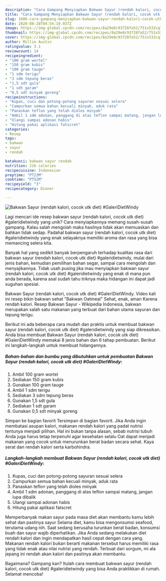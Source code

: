 ```yaml
---
description: "Cara Gampang Menyiapkan Bakwan Sayur (rendah kalori, cocok utk diet) #GaleriDietWindy, Enak"
title: "Cara Gampang Menyiapkan Bakwan Sayur (rendah kalori, cocok utk diet) #GaleriDietWindy, Enak"
slug: 1606-cara-gampang-menyiapkan-bakwan-sayur-rendah-kalori-cocok-utk-diet-galeridietwindy-enak
date: 2020-08-28T04:54:19.037Z
image: https://img-global.cpcdn.com/recipes/8a29e8c93728fa52/751x532cq70/bakwan-sayur-rendah-kalori-cocok-utk-diet-galeridietwindy-foto-resep-utama.jpg
thumbnail: https://img-global.cpcdn.com/recipes/8a29e8c93728fa52/751x532cq70/bakwan-sayur-rendah-kalori-cocok-utk-diet-galeridietwindy-foto-resep-utama.jpg
cover: https://img-global.cpcdn.com/recipes/8a29e8c93728fa52/751x532cq70/bakwan-sayur-rendah-kalori-cocok-utk-diet-galeridietwindy-foto-resep-utama.jpg
author: Millie Austin
ratingvalue: 3.1
reviewcount: 14
recipeingredient:
- "100 gram wortel"
- "150 gram kubis"
- "100 gram tauge"
- "1 sdm terigu"
- "3 sdm tepung beras"
- "1,5 sdt gula"
- "1 sdt garam"
- "0,5 sdt minyak goreng"
recipeinstructions:
- "Kupas, cuci dan potong-potong sayuran sesuai selera"
- "Campurkan semua bahan kecuali minyak, aduk rata"
- "Panaskan teflon yang telah dioles minyak"
- "Ambil 1 sdm adonan, panggang di atas teflon sampai matang, jangan lupa dibalik"
- "Ulangi sampai adonan habis"
- "Hitung pakai aplikasi fatscret"
categories:
- Resep
tags:
- bakwan
- sayur
- rendah

katakunci: bakwan sayur rendah 
nutrition: 216 calories
recipecuisine: Indonesian
preptime: "PT23M"
cooktime: "PT52M"
recipeyield: "3"
recipecategory: Dinner

---
```



![Bakwan Sayur (rendah kalori, cocok utk diet) #GaleriDietWindy](https://img-global.cpcdn.com/recipes/8a29e8c93728fa52/751x532cq70/bakwan-sayur-rendah-kalori-cocok-utk-diet-galeridietwindy-foto-resep-utama.jpg)

Lagi mencari ide resep bakwan sayur (rendah kalori, cocok utk diet) #galeridietwindy yang unik? Cara menyiapkannya memang susah-susah gampang. Kalau salah mengolah maka hasilnya tidak akan memuaskan dan bahkan tidak sedap. Padahal bakwan sayur (rendah kalori, cocok utk diet) #galeridietwindy yang enak selayaknya memiliki aroma dan rasa yang bisa memancing selera kita.

Banyak hal yang sedikit banyak berpengaruh terhadap kualitas rasa dari bakwan sayur (rendah kalori, cocok utk diet) #galeridietwindy, mulai dari jenis bahan, kemudian pemilihan bahan segar, sampai cara mengolah dan menyajikannya. Tidak usah pusing jika mau menyiapkan bakwan sayur (rendah kalori, cocok utk diet) #galeridietwindy yang enak di mana pun anda berada, karena asal sudah tahu triknya maka hidangan ini dapat jadi suguhan spesial.

Bakwan Sayur (rendah kalori, cocok utk diet) #GaleriDietWindy. Video kali ini resep bikin bakwan sehat &#34;Bakwan Oatmeal&#34; Sehat, enak, aman Karena rendah kalori. Resep Bakwan Sayur - Wikipedia Indonesia, bakwan merupakan salah satu makanan yang terbuat dari bahan utama sayuran dan tepung terigu.


Berikut ini ada beberapa cara mudah dan praktis untuk membuat bakwan sayur (rendah kalori, cocok utk diet) #galeridietwindy yang siap dikreasikan. Anda bisa membuat Bakwan Sayur (rendah kalori, cocok utk diet) #GaleriDietWindy memakai 8 jenis bahan dan 6 tahap pembuatan. Berikut ini langkah-langkah untuk membuat hidangannya.

<!--inarticleads1-->

##### Bahan-bahan dan bumbu yang dibutuhkan untuk pembuatan Bakwan Sayur (rendah kalori, cocok utk diet) #GaleriDietWindy:

1. Ambil 100 gram wortel
1. Sediakan 150 gram kubis
1. Gunakan 100 gram tauge
1. Ambil 1 sdm terigu
1. Sediakan 3 sdm tepung beras
1. Gunakan 1,5 sdt gula
1. Sediakan 1 sdt garam
1. Gunakan 0,5 sdt minyak goreng


Simpan ke bagian favorit Tersimpan di bagian favorit. Jika Anda ingin membatasi asupan kalori, makanan rendah kalori yang padat nutrisi tentunya menjadi pilihan. Hal ini bukan tanpa alasan, sebab nutrisi tubuh Anda juga harus tetap terpenuhi agar kesehatan selalu Oat dapat menjadi makanan yang cocok untuk menurunkan berat badan secara sehat. Kaya serat dan rendah kalori serta karbohindra. 

<!--inarticleads2-->

##### Langkah-langkah membuat Bakwan Sayur (rendah kalori, cocok utk diet) #GaleriDietWindy:

1. Kupas, cuci dan potong-potong sayuran sesuai selera
1. Campurkan semua bahan kecuali minyak, aduk rata
1. Panaskan teflon yang telah dioles minyak
1. Ambil 1 sdm adonan, panggang di atas teflon sampai matang, jangan lupa dibalik
1. Ulangi sampai adonan habis
1. Hitung pakai aplikasi fatscret


Memperbanyak makan sayur pada masa diet akan membantu kamu lebih sehat dan pastinya sayur Selama diet, kamu bisa mengonsumsi seafood, terutama udang nih. Saat sedang berusaha turunkan berat badan, konsumsi buah dan sayur wajib diperhatikan. Jika Anda sedang melakukan diet rendah kalori dan ingin mendapatkan hasil cepat dengan cara yang. Makanan rendah kalori bukan berarti makanan tersebut harus memiliki rasa yang tidak enak atau nilai nutrisi yang rendah. Terbuat dari sorgum, mi ala jepang ini rendah akan kalori dan pastinya akan membantu. 

Bagaimana? Gampang kan? Itulah cara membuat bakwan sayur (rendah kalori, cocok utk diet) #galeridietwindy yang bisa Anda praktikkan di rumah. Selamat mencoba!
